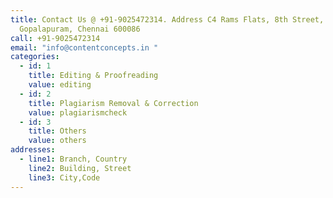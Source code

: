 ```yaml
---
title: Contact Us @ +91-9025472314. Address C4 Rams Flats, 8th Street,
  Gopalapuram, Chennai 600086
call: +91-9025472314
email: "info@contentconcepts.in "
categories:
  - id: 1
    title: Editing & Proofreading
    value: editing
  - id: 2
    title: Plagiarism Removal & Correction
    value: plagiarismcheck
  - id: 3
    title: Others
    value: others
addresses:
  - line1: Branch, Country
    line2: Building, Street
    line3: City,Code
---
```

